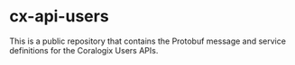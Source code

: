 # cx-api-users

This is a public repository that contains the Protobuf message and service definitions for the Coralogix Users APIs.
